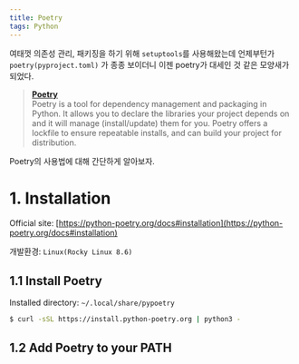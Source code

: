 ```yaml
---
title: Poetry
tags: Python
---
```


<!--more-->

여태껏 의존성 관리, 패키징을 하기 위해 `setuptools`를 사용해왔는데 언제부턴가 `poetry(pyproject.toml)` 가 종종 보이더니 이젠 poetry가 대세인 것 같은 모양새가 되었다.

> **[Poetry](https://python-poetry.org/docs)** \
> Poetry is a tool for dependency management and packaging in Python. It allows you to declare the libraries your project depends on and it will manage (install/update) them for you. Poetry offers a lockfile to ensure repeatable installs, and can build your project for distribution.

Poetry의 사용법에 대해 간단하게 알아보자.


# 1. Installation
Official site: [https://python-poetry.org/docs#installation](https://python-poetry.org/docs#installation)

개발환경: `Linux(Rocky Linux 8.6)`

## 1.1 Install Poetry
Installed directory: `~/.local/share/pypoetry`

```bash
$ curl -sSL https://install.python-poetry.org | python3 -
```

## 1.2 Add Poetry to your PATH
